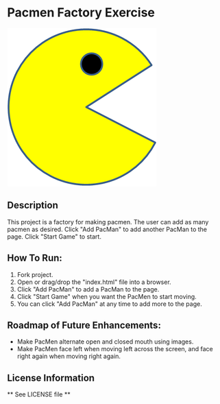 # Pacmen Factory Exercise
<img src="./images/PacMan1.png">

## Description

This project is a factory for making pacmen.  The user can add as many pacmen as desired.  Click "Add PacMan" to add another PacMan to the page.  Click "Start Game" to start. 

## How To Run:
1. Fork project.
2. Open or drag/drop the "index.html" file into a browser. 
3. Click "Add PacMan" to add a PacMan to the page.  
4. Click "Start Game" when you want the PacMen to start moving.
5. You can click "Add PacMan" at any time to add more to the page.

## Roadmap of Future Enhancements:
- Make PacMen alternate open and closed mouth using images.
- Make PacMen face left when moving left across the screen, and face right again when moving right again.

## License Information
** See LICENSE file **



